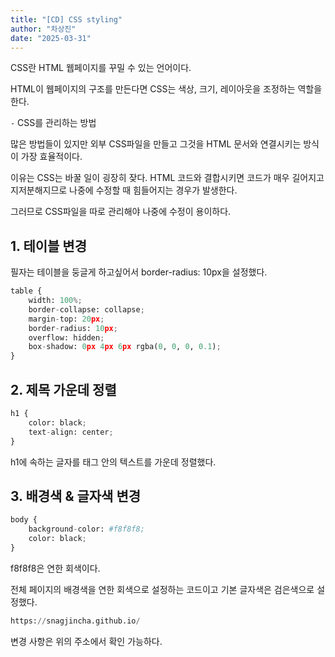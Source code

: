```yaml
---
title: "[CD] CSS styling"
author: "차상진"
date: "2025-03-31"
---
```

CSS란 HTML 웹페이지를 꾸밀 수 있는 언어이다.

HTML이 웹페이지의 구조를 만든다면 CSS는 색상, 크기, 레이아웃을 조정하는 역할을 한다.

`-` CSS를 관리하는 방법

많은 방법들이 있지만 외부 CSS파일을 만들고 그것을 HTML 문서와 연결시키는 방식이 가장 효율적이다.

이유는 CSS는 바꿀 일이 굉장히 잦다. HTML 코드와 결합시키면 코드가 매우 길어지고 지저분해지므로 나중에 수정할 때 힘들어지는 경우가 발생한다.

그러므로 CSS파일을 따로 관리해야 나중에 수정이 용이하다.

## 1. 테이블 변경

필자는 테이블을 둥글게 하고싶어서 border-radius: 10px을 설정했다.


```python
table {
    width: 100%;
    border-collapse: collapse;
    margin-top: 20px;
    border-radius: 10px;
    overflow: hidden;
    box-shadow: 0px 4px 6px rgba(0, 0, 0, 0.1);
}
```

## 2. 제목 가운데 정렬


```python
h1 {
    color: black;
    text-align: center;
}
```

h1에 속하는 글자를 태그 안의 텍스트를 가운데 정렬했다.

## 3. 배경색 & 글자색 변경


```python
body {
    background-color: #f8f8f8;
    color: black;
}
```

f8f8f8은 연한 회색이다.

전체 페이지의 배경색을 연한 회색으로 설정하는 코드이고 기본 글자색은 검은색으로 설정했다.


```python
https://snagjincha.github.io/
```

변경 사항은 위의 주소에서 확인 가능하다.

